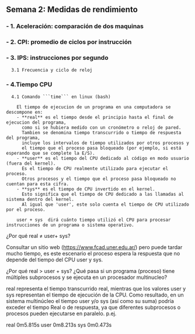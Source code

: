 ##  Semana 2: Medidas de rendimiento

### - 1. Aceleración: comparación de dos maquinas

### - 2. CPI: promedio de ciclos por instrucción

### - 3. IPS: instrucciones por segundo
	  3.1 Frecuencia y ciclo de reloj
### - 4.Tiempo CPU
	  4.1 Comando ```time``` en linux (bash)

		El tiempo de ejecucion de un programa en una computadora se descompone en:
		- **real** es el tiempo desde el principio hasta el final de ejecucion del programa, 
		  como si se hubiera medido con un cronómetro o reloj de pared. 
          Tambien se denomina tiempo transcurrido o tiempo de respuesta del programa,
		  incluye los intervalos de tiempo utilizados por otros procesos y 
		  el tiempo que el proceso pasa bloqueado (por ejemplo, si está esperando que se complete la E/S).
		- **user** es el tiempo del CPU dedicado al código en modo usuario (fuera del kernel).
		  Es el tiempo de CPU realmente utilizado para ejecutar el proceso. 
		  Otros procesos y el tiempo que el proceso pasa bloqueado no cuentan para esta cifra.
		- **sys** es el tiempo de CPU invertido en el kernel. 
		  Esto significa que el tiempo de CPU dedicado a las llamadas al sistema dentro del kernel.
		  Al igual que 'user', este solo cuenta el tiempo de CPU utilizado por el proceso. 
		
		user + sys  dirá cuánto tiempo utilizó el CPU para procesar instrucciones de un programa o sistema operativo.
		

¿Por qué real ≠ user+ sys?

Consultar un sitio web (https://www.fcad.uner.edu.ar/) pero puede tardar mucho tiempo, es este escenario el proceso espera la respuesta que no depende del tiempo del CPU user y sys.

¿Por qué real > user + sys? ¿Qué pasa si un programa (proceso) tiene múltiples subprocesos y se ejecuta en un procesador multinucleo?

real representa el tiempo transcurrido real, mientras que los valores user y sys representan el tiempo de ejecución de la CPU. Como resultado, en un sistema multinúcleo el tiempo user y/o sys (así como su suma) podría exceder el tiempo Real o de respuesta, ya que diferentes subprocesos o procesos pueden ejecutarse en paralelo.
p.ej.

real    0m5.815s
user    0m8.213s
sys     0m0.473s



